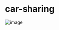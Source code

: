 # car-sharing
![image](https://github.com/johnntourmas/car-sharing/assets/45998638/cbaf5ceb-9a6a-4cc9-9d63-d8d31296609d)
